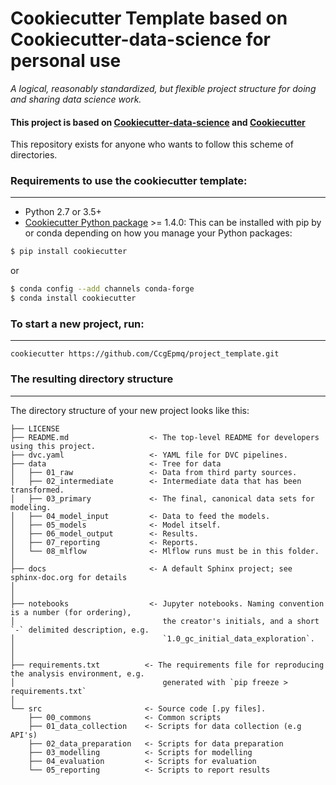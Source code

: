 # Cookiecutter Template based on Cookiecutter-data-science for personal use

_A logical, reasonably standardized, but flexible project structure for doing and sharing data science work._


#### This project is based on [Cookiecutter-data-science](http://drivendata.github.io/cookiecutter-data-science/) and [Cookiecutter](https://cookiecutter.readthedocs.io/en/latest/)

This repository exists for anyone who wants to follow this scheme of directories.


### Requirements to use the cookiecutter template:
-----------
 - Python 2.7 or 3.5+
 - [Cookiecutter Python package](http://cookiecutter.readthedocs.org/en/latest/installation.html) >= 1.4.0: This can be installed with pip by or conda depending on how you manage your Python packages:

``` bash
$ pip install cookiecutter
```

or

``` bash
$ conda config --add channels conda-forge
$ conda install cookiecutter
```


### To start a new project, run:
------------

    cookiecutter https://github.com/CcgEpmq/project_template.git



### The resulting directory structure
------------

The directory structure of your new project looks like this: 

```
├── LICENSE
├── README.md                  <- The top-level README for developers using this project.
├── dvc.yaml                   <- YAML file for DVC pipelines.
├── data                       <- Tree for data
│   ├── 01_raw                 <- Data from third party sources.
│   ├── 02_intermediate        <- Intermediate data that has been transformed.
│   ├── 03_primary             <- The final, canonical data sets for modeling.
│   ├── 04_model_input         <- Data to feed the models.
│   ├── 05_models              <- Model itself.
│   ├── 06_model_output        <- Results.
│   ├── 07_reporting           <- Reports.
│   └── 08_mlflow              <- Mlflow runs must be in this folder.
│
├── docs                       <- A default Sphinx project; see sphinx-doc.org for details
│
│
├── notebooks                  <- Jupyter notebooks. Naming convention is a number (for ordering),
│                                 the creator's initials, and a short `-` delimited description, e.g.
│                                 `1.0_gc_initial_data_exploration`.
│
│
├── requirements.txt          <- The requirements file for reproducing the analysis environment, e.g.
│                                 generated with `pip freeze > requirements.txt`
│
└── src                       <- Source code [.py files].
    ├── 00_commons            <- Common scripts
    ├── 01_data_collection    <- Scripts for data collection (e.g API's) 
    ├── 02_data_preparation   <- Scripts for data preparation
    ├── 03_modelling          <- Scripts for modelling
    ├── 04_evaluation         <- Scripts for evaluation
    └── 05_reporting          <- Scripts to report results
```

